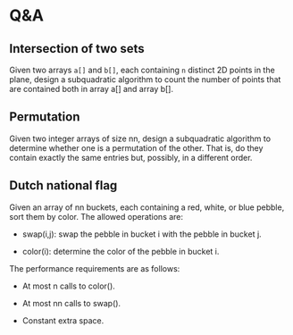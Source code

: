 # Q&A

## Intersection of two sets

Given two arrays `a[]` and `b[]`, each containing `n` distinct 2D points in the plane, design a subquadratic algorithm to count the number of points that are contained both in array a[] and array b[].

## Permutation

Given two integer arrays of size nn, design a subquadratic algorithm to determine whether one is a permutation of the other. That is, do they contain exactly the same entries but, possibly, in a different order.

## Dutch national flag

Given an array of nn buckets, each containing a red, white, or blue pebble, sort them by color. The allowed operations are:

+ swap(i,j):  swap the pebble in bucket i with the pebble in bucket j.

+ color(i): determine the color of the pebble in bucket i.

The performance requirements are as follows:

+ At most n calls to color().

+ At most nn calls to swap().

+ Constant extra space.
